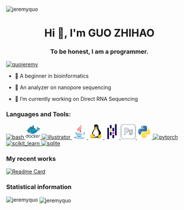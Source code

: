 <p align="left"> <img src="https://komarev.com/ghpvc/?username=jeremyquo&label=Profile%20views&color=0e75b6&style=flat" alt="jeremyquo" /> </p>
<h1 align="center">Hi 👋, I'm GUO ZHIHAO</h1>
<h3 align="center">To be honest, I am a programmer.</h3>
<p align="left"> <a href="https://twitter.com/quojeremy" target="blank"><img src="https://img.shields.io/twitter/follow/quojeremy?logo=twitter&style=for-the-badge" alt="quojeremy" /></a> </p>

- 🌱 A beginner in bioinformatics

- 🤔 An analyzer on nanopore sequencing

- 🔭 I’m currently working on Direct RNA Sequencing

<h3 align="left">Languages and Tools:</h3>
<p align="left"> <a href="https://www.gnu.org/software/bash/" target="_blank" rel="noreferrer"> <img src="https://www.vectorlogo.zone/logos/gnu_bash/gnu_bash-icon.svg" alt="bash" width="40" height="40"/> </a> <a href="https://www.docker.com/" target="_blank" rel="noreferrer"> <img src="https://raw.githubusercontent.com/devicons/devicon/master/icons/docker/docker-original-wordmark.svg" alt="docker" width="40" height="40"/> </a> <a href="https://www.adobe.com/in/products/illustrator.html" target="_blank" rel="noreferrer"> <img src="https://www.vectorlogo.zone/logos/adobe_illustrator/adobe_illustrator-icon.svg" alt="illustrator" width="40" height="40"/> </a> <a href="https://www.java.com" target="_blank" rel="noreferrer"> <img src="https://raw.githubusercontent.com/devicons/devicon/master/icons/java/java-original.svg" alt="java" width="40" height="40"/> </a> <a href="https://www.linux.org/" target="_blank" rel="noreferrer"> <img src="https://raw.githubusercontent.com/devicons/devicon/master/icons/linux/linux-original.svg" alt="linux" width="40" height="40"/> </a> <a href="https://pandas.pydata.org/" target="_blank" rel="noreferrer"> <img src="https://raw.githubusercontent.com/devicons/devicon/2ae2a900d2f041da66e950e4d48052658d850630/icons/pandas/pandas-original.svg" alt="pandas" width="40" height="40"/> </a> <a href="https://www.photoshop.com/en" target="_blank" rel="noreferrer"> <img src="https://raw.githubusercontent.com/devicons/devicon/master/icons/photoshop/photoshop-line.svg" alt="photoshop" width="40" height="40"/> </a> <a href="https://www.python.org" target="_blank" rel="noreferrer"> <img src="https://raw.githubusercontent.com/devicons/devicon/master/icons/python/python-original.svg" alt="python" width="40" height="40"/> </a> <a href="https://pytorch.org/" target="_blank" rel="noreferrer"> <img src="https://www.vectorlogo.zone/logos/pytorch/pytorch-icon.svg" alt="pytorch" width="40" height="40"/> </a> <a href="https://scikit-learn.org/" target="_blank" rel="noreferrer"> <img src="https://upload.wikimedia.org/wikipedia/commons/0/05/Scikit_learn_logo_small.svg" alt="scikit_learn" width="40" height="40"/> </a> <a href="https://www.sqlite.org/" target="_blank" rel="noreferrer"> <img src="https://www.vectorlogo.zone/logos/sqlite/sqlite-icon.svg" alt="sqlite" width="40" height="40"/> </a> </p>

<h3 align="left">My recent works</h3>

[![Readme Card](https://github-readme-stats.vercel.app/api/pin/?username=lrslab&repo=nanoCEM)](https://github.com/lrslab/nanoCEM)


<h3 align="left">Statistical information</h3>
<p><img align="left" src="https://github-readme-stats.vercel.app/api/top-langs?username=jeremyquo&show_icons=true&locale=en&layout=donut" alt="jeremyquo" height="200" /></p>

<p>&nbsp;<img align="center" src="https://github-readme-stats.vercel.app/api?username=jeremyquo&show_icons=true&locale=en" alt="jeremyquo" height="200"/></p>

